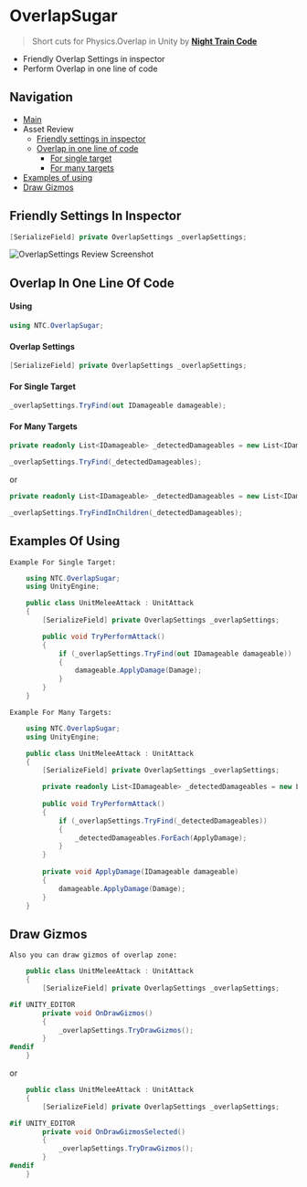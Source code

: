 # OverlapSugar
 > Short cuts for Physics.Overlap in Unity by [**Night Train Code**](https://www.youtube.com/c/NightTrainCode)
* Friendly Overlap Settings in inspector
* Perform Overlap in one line of code

## Navigation

* [Main](#overlapsugar)
* Asset Review
  * [Friendly settings in inspector](#friendly-settings-in-inspector)
  * [Overlap in one line of code](#overlap-in-one-line-of-code)
    * [For single target](#for-single-target)
    * [For many targets](#for-many-targets)
* [Examples of using](#examples-of-using)
* [Draw Gizmos](#draw-gizmos)

## Friendly Settings In Inspector

```csharp
[SerializeField] private OverlapSettings _overlapSettings;
```

![OverlapSettings Review Screenshot](https://github.com/MeeXaSiK/OverlapSugar/blob/main/README%20Files/OverlapSettingsReview.PNG)

## Overlap In One Line Of Code

#### Using

```csharp
using NTC.OverlapSugar;
```
#### Overlap Settings

```csharp
[SerializeField] private OverlapSettings _overlapSettings;
```

#### For Single Target

```csharp
_overlapSettings.TryFind(out IDamageable damageable);
```
#### For Many Targets

```csharp
private readonly List<IDamageable> _detectedDamageables = new List<IDamageable>(32);

_overlapSettings.TryFind(_detectedDamageables);
```
or
```csharp
private readonly List<IDamageable> _detectedDamageables = new List<IDamageable>(32);

_overlapSettings.TryFindInChildren(_detectedDamageables);
```

## Examples Of Using

`Example For Single Target:`

```csharp
    using NTC.OverlapSugar;
    using UnityEngine;

    public class UnitMeleeAttack : UnitAttack
    {
        [SerializeField] private OverlapSettings _overlapSettings;

        public void TryPerformAttack()
        {
            if (_overlapSettings.TryFind(out IDamageable damageable))
            {
                damageable.ApplyDamage(Damage);
            }
        }
    }
```

`Example For Many Targets:`

```csharp
    using NTC.OverlapSugar;
    using UnityEngine;

    public class UnitMeleeAttack : UnitAttack
    {
        [SerializeField] private OverlapSettings _overlapSettings;

        private readonly List<IDamageable> _detectedDamageables = new List<IDamageable>(32);
        
        public void TryPerformAttack()
        {
            if (_overlapSettings.TryFind(_detectedDamageables))
            {
                _detectedDamageables.ForEach(ApplyDamage);
            }
        }
        
        private void ApplyDamage(IDamageable damageable)
        {
            damageable.ApplyDamage(Damage);
        }
    }
```

## Draw Gizmos

`Also you can draw gizmos of overlap zone:`

```csharp
    public class UnitMeleeAttack : UnitAttack
    {
        [SerializeField] private OverlapSettings _overlapSettings;

#if UNITY_EDITOR
        private void OnDrawGizmos()
        {
            _overlapSettings.TryDrawGizmos();
        }
#endif
    }
```

or

```csharp
    public class UnitMeleeAttack : UnitAttack
    {
        [SerializeField] private OverlapSettings _overlapSettings;

#if UNITY_EDITOR
        private void OnDrawGizmosSelected()
        {
            _overlapSettings.TryDrawGizmos();
        }
#endif
    }
```
